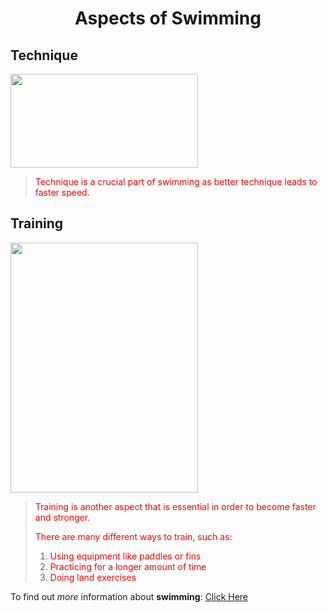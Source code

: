 # <center> Aspects of Swimming </center>
<p style="background-color:grey;"></p>

## Technique
<img src="https://d32ydbgkw6ghe6.cloudfront.net/production/uploads/cover_images/dcb1c8ce2677774579e854d473897f11ec4c/i1080x475.jpg" width="300" height="150">

> <font color="red"> Technique is a crucial part of swimming as better technique leads to faster speed. </font>

## Training
<img src="http://cen.acs.org/content/dam/cen/94/31/09431-cover-openercxd.jpg" width="300" height="400">

> <font color="red"> Training is another aspect that is essential in order to become faster and stronger. </font>
>
> <font color="red"> There are many different ways to train, such as: </font>
> 1. <font color="red"> Using equipment like paddles or fins </font>
> 2. <font color="red"> Practicing for a longer amount of time </font>
> 3. <font color="red"> Doing land exercises </font>


To find out *more* information about **swimming**: [Click Here](https://en.wikipedia.org/wiki/Swimming)
